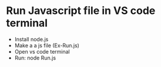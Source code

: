 # Run Javascript file in VS code terminal
+ Install node.js
+ Make a a js file (Ex-Run.js)
+ Open vs code terminal
+ Run: node Run.js